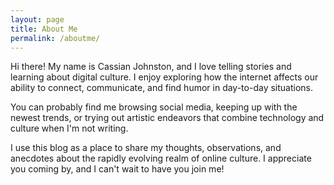 ```yaml
---
layout: page
title: About Me
permalink: /aboutme/
---
```


Hi there! My name is Cassian Johnston, and I love telling stories and learning about digital culture. I enjoy exploring how the internet affects our ability to connect, communicate, and find humor in day-to-day situations.

You can probably find me browsing social media, keeping up with the newest trends, or trying out artistic endeavors that combine technology and culture when I'm not writing.

I use this blog as a place to share my thoughts, observations, and anecdotes about the rapidly evolving realm of online culture. I appreciate you coming by, and I can't wait to have you join me!
